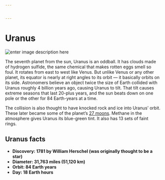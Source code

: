 ```yaml
---


---
```


<h1 id="uranus">Uranus</h1>
<p><img src="https://upload.wikimedia.org/wikipedia/commons/thumb/3/3d/Uranus2.jpg/1200px-Uranus2.jpg" alt="enter image description here"></p>
<p>The seventh planet from the sun, Uranus is an oddball. It has clouds made of hydrogen sulfide, the same chemical that makes rotten eggs smell so foul. It rotates from east to west like Venus. But unlike Venus or any other planet, its equator is nearly at right angles to its orbit — it basically orbits on its side. Astronomers believe an object twice the size of Earth collided with Uranus roughly 4 billion years ago, causing Uranus to tilt. That tilt causes extreme seasons that last 20-plus years, and the sun beats down on one pole or the other for 84 Earth-years at a time.</p>
<p>The collision is also thought to have knocked rock and ice into Uranus’ orbit. These later became some of the planet’s  <a href="https://www.space.com/22201-uranus-moons.html">27 moons</a>. Methane in the atmosphere gives Uranus its blue-green tint. It also has 13 sets of faint rings.</p>
<h2 id="uranus-facts">Uranus facts</h2>
<ul>
<li><strong>Discovery: 1781 by  William Herschel  (was originally thought to be a star)</strong></li>
<li><strong>Diameter: 31,763 miles (51,120 km)</strong></li>
<li><strong>Orbit: 84 Earth years</strong></li>
<li><strong>Day: 18 Earth hours</strong></li>
</ul>

